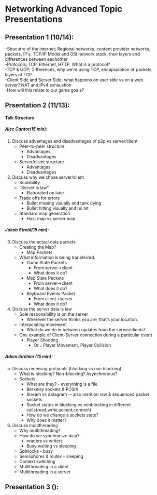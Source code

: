 # Networking Advanced Topic Presentations

## Presentation 1 (10/14):
-Strucutre of the internet; Regional networks, content provider networks, packets, IP's, TCP/IP Model and OSI network stack, their layers and differences between eachother<br /> 
-Protocols; TCP, Ethernet, HTTP, What is a protocol?<br />
-TCP & UDP; Differences, why we're using TCP, encapsulation of packets, layers of TCP<br />
-Client Side and Server Side; what happens on user side vs on a web server? NAT and IPv4 exhaustion<br />
-How will this relate to our game goals?

## Prsentation 2 (11/13):
#### Talk Structure
	
##### Alec Cantor(15 min):
1. Discuss advantages and disadvantages of p2p vs server/client
   * Peer-to-peer structure
     * Advantages
     * Disadvantages
   * Server/client structure
     * Advantages
     * Disadvantages
2. Discuss why we chose server/client
     * Scalability
     * “Server is law”
       * Elaborated on later
     * Trade offs for errors
       * Bullet missing visually and tank dying
       * Bullet hitting visually and no hit
     *  Standard map generation
        * Host map vs server map 
	
##### Jakob Strobl(15 min):
3. Discuss the actual data packets
   * Creating the Map? 
     * Map Packets
   * What information is being transferred. 
     * Game State Packets 
       * From server->client
       * What does it do?
     * Map State Packets
       * From server->client
       * What does it do?
     * Keyboard Events Packet
       * From client->server
       * What does it do?
4. Discuss the server data is law
      * Sole responsibility is on the server
        * Wherever the server thinks you are, that’s your location.
      * Interpolating movement
        * What do we do in between updates from the server/clients?
      * One example of Client-Server connection during a particular event
        * Player Shooting
          * Or… Player Movement, Player Collision
	
##### Adam Ibrahim (15 min):
5. Discuss receiving protocols (blocking vs non blocking)
   * What is blocking? Non-blocking? Asynchronous?
   * Sockets
     * What are they? - everything is a file
     * Berkeley sockets & POSIX
     * Stream vs datagram -- also mention raw & sequenced packet sockets
     * Socket states in blocking vs nonblocking in different calls(read,write,accept,connect)
     * How do we change a sockets state? 
     * Why does it matter?
6. Discuss multithreading
   * Why multithreading? 
   * How do we synchronize data?
     * readers vs writers
     * Busy waiting vs sleeping
   * Spinlocks - busy
   * Semaphores  & mutex - sleeping
   * Context switching
   * Multithreading in a client
   * Multithreading in a server


## Presentation 3 ():
